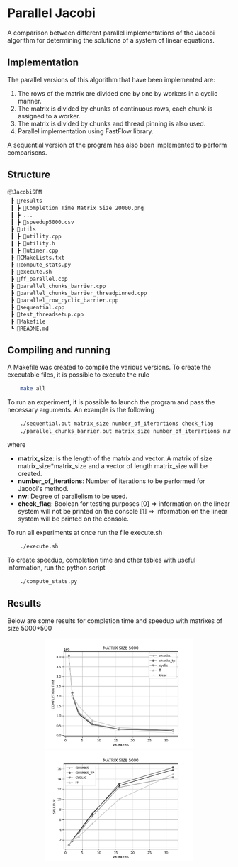# Parallel Jacobi

A comparison between different parallel implementations of the Jacobi algorithm for determining the solutions of a system of linear equations.


## Implementation

The parallel versions of this algorithm that have been implemented are:

1. The rows of the matrix are divided one by one by workers in a cyclic manner.
2. The matrix is divided by chunks of continuous rows, each chunk is assigned to a worker.
3. The matrix is divided by chunks and thread pinning is also used.
4. Parallel implementation using FastFlow library.

A sequential version of the program has also been implemented to perform comparisons.

## Structure

```
📦JacobiSPM
 ┣ 📂results
 ┃ ┣ 📜Completion Time Matrix Size 20000.png
 ┃ ┣ ...
 ┃ ┣ 📜speedup5000.csv
 ┣ 📂utils
 ┃ ┣ 📜utility.cpp
 ┃ ┣ 📜utility.h
 ┃ ┣ 📜utimer.cpp
 ┣ 📜CMakeLists.txt
 ┣ 📜compute_stats.py
 ┣ 📜execute.sh
 ┣ 📜ff_parallel.cpp
 ┣ 📜parallel_chunks_barrier.cpp
 ┣ 📜parallel_chunks_barrier_threadpinned.cpp
 ┣ 📜parallel_row_cyclic_barrier.cpp
 ┣ 📜sequential.cpp
 ┣ 📜test_threadsetup.cpp
 ┣ 📜Makefile
 ┗ 📜README.md                     
```

## Compiling and running

A Makefile was created to compile the various versions. To create the executable files, it is possible to execute the rule

```bash
    make all
```

To run an experiment, it is possible to launch the program and pass the necessary arguments. An example is the following

```bash
    ./sequential.out matrix_size number_of_iterartions check_flag
    ./parallel_chunks_barrier.out matrix_size number_of_iterartions number_of_threads check_flag
``` 

where

- **matrix_size**: is the length of the matrix and vector. A matrix of size matrix_size*matrix_size and a vector of length matrix_size will be created.
- **number_of_iterations**: Number of iterations to be performed for Jacobi's method.
- **nw**: Degree of parallelism to be used.
- **check_flag**: Boolean for testing purposes [0] => information on the linear system will not be printed on the console [1] => information on the linear system will be printed on the console.

To run all experiments at once run the file execute.sh

```bash
    ./execute.sh
``` 

To create speedup, completion time and other tables with useful information, run the python script

```bash
    ./compute_stats.py
``` 

## Results

Below are some results for completion time and speedup with matrixes of size 5000*500

<p align="center">
<img src="results/Completion%20Time%20Matrix%20Size%205000.png" height="250" />
<img src="results/SPEEDUP%20Matrix%20Size%205000.png" height="250" />
</p>

